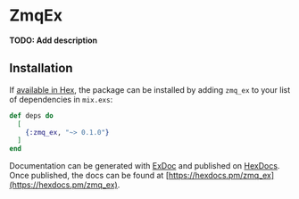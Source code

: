 # ZmqEx

**TODO: Add description**

## Installation

If [available in Hex](https://hex.pm/docs/publish), the package can be installed
by adding `zmq_ex` to your list of dependencies in `mix.exs`:

```elixir
def deps do
  [
    {:zmq_ex, "~> 0.1.0"}
  ]
end
```

Documentation can be generated with [ExDoc](https://github.com/elixir-lang/ex_doc)
and published on [HexDocs](https://hexdocs.pm). Once published, the docs can
be found at [https://hexdocs.pm/zmq_ex](https://hexdocs.pm/zmq_ex).

